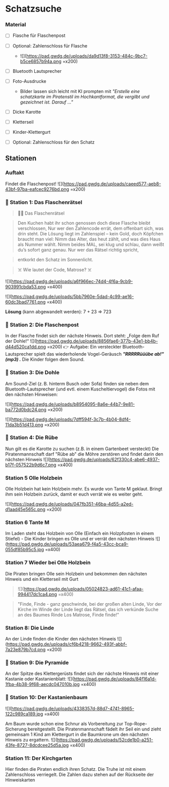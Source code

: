 # Schatzsuche

### Material
- [ ] Flasche für Flaschenpost
- [ ] Optional: Zahlenschloss für Flasche
    - ![](https://pad.gwdg.de/uploads/da9d13f8-3153-484c-9bc7-b5ce6857b94a.png =x200)
- [ ] Bluetooth Lautsprecher
- [ ] Foto-Ausdrucke
    - Bilder lassen sich leicht mit KI prompten mit *"Erstelle eine schatzkarte im Piratenstil im Hochkantformat, die vergilbt und gezeichnet ist. Darauf ..."*
- [ ] Dicke Karotte
- [ ] Kletterseil
- [ ] Kinder-Klettergurt
- [ ] Optional: Zahlenschloss für den Schatz


## Stationen

### Auftakt
Findet die Flaschenpost!
![](https://pad.gwdg.de/uploads/caeed577-aeb8-43bf-97ba-eafcec9276bd.png =x200)



### 📍 Station 1: Das Flaschenrätsel
> 🎂⚓ Das Flaschenrätsel 

> Den Kuchen habt ihr schon genossen
> doch diese Flasche bleibt verschlossen,
> Nur wer den Zahlencode errät,
> dem offenbart sich, was drin steht.
> Die Lösung liegt im Zahlenspiel –
> kein Gold, doch Köpfchen braucht man viel:
> Nimm das Alter, das heut zählt,
> und was dies Haus als Nummer wählt.
> Nimm beides MAL, sei klug und schlau,
> dann weißt du’s sofort ganz genau.
> Nur wer das Rätsel richtig spricht,

> entkorkt den Schatz im Sonnenlicht.

>  ☠️ Wie lautet der Code, Matrose? ☠️

![](https://pad.gwdg.de/uploads/a6f966ec-74d4-4f6a-9cb9-903991cbda53.png =x400)



![](https://pad.gwdg.de/uploads/5bb7960e-5dad-4c99-ae16-60dc3bad7761.png =x400)

**Lösung** (kann abgewandelt werden): 7 + 23 => 723




### 📍 Station 2: Die Flaschenpost
In der Flasche findet sich der nächste Hinweis. 
Dort steht:
„Folge dem Ruf der Dohle!“
![](https://pad.gwdg.de/uploads/8856fae6-377b-43e1-bb4b-d44d520ca1dd.png =x200)
👉 Aufgabe: Ein versteckter Bluetooth-Lautsprecher spielt das wiederholende Vogel-Geräusch ***"RRRRRüüübe ab!" (mp3) .*** 
Die Kinder folgen dem Sound.



### 📍 Station 3: Die Dohle 
Am Sound-Ziel (z. B. hinterm Busch oder Sofa) finden sie neben dem Bluetooth-Lautsprecher (und evtl. einem Kuscheltiervogel) die Fotos mit den nächsten Hinweisen:

![](https://pad.gwdg.de/uploads/b8954095-8a6e-44b7-9e81-ba772d0bdc24.png =x200)

![](https://pad.gwdg.de/uploads/7dff594f-3c7b-4b04-8df4-11da3b51d413.png =x200)


### 📍 Station 4: Die Rübe
Nun gilt es die Karotte zu suchen (z.B. in einem Gartenbeet versteckt)
Die Piratenmannschaft darf "Rübe ab" die Möhre zerstören und findet darin den nächsten Hinweis 
![](https://pad.gwdg.de/uploads/62f330c4-abe6-4937-b17f-057522b9d6c7.png =x400)


### Station 5 Olle Holzbein
Olle Holzbein hat kein Holzbein mehr. Es wurde von Tante M geklaut. Bringt ihm sein Holzbein zurück, damit er euch verrät wie es weiter geht.

![](https://pad.gwdg.de/uploads/047fb351-46ba-4d55-a2ed-d1aad45e565c.png =x200)

### Station 6 Tante M

Im Laden steht das Holzbein von Olle (Einfach ein Holzpfosten in einem Stiefel) - Die Kinder bringen es Olle und er verrät den nächsten Hinweis
![](https://pad.gwdg.de/uploads/53aea679-f4a5-43cc-bca9-055df85b95c5.jpg =x400)




### Station 7 Wieder bei Olle Holzbein
Die Piraten bringen Olle sein Holzbein und bekommen den nächsten Hinweis und ein Kletterseil mit Gurt
> ![](https://pad.gwdg.de/uploads/05024823-ad61-41c1-afaa-994417dc1ca4.png =x400)


> "Finde, Finde - ganz geschwinde, 
> bei der großen alten Linde, 
> Vor der Kirche im Winde der Linde
> liegt das Rätsel, das ich verkünde
> Suche an des Baumes Rinde
> Los Matrose, Finde finde!"



### Station 8: Die Linde
An der Linde finden die Kinder den nächsten Hinweis
![](https://pad.gwdg.de/uploads/cf6b4218-9662-493f-abbf-7a23e879b7cd.png =x200)

### 📍 Station 9: Die Pyramide

An der Spitze des Klettergerüsts findet sich der nächste Hinweis mit einer Kastanie oder Kastanienblatt:
![](https://pad.gwdg.de/uploads/84f16a1d-1fba-4b38-9f68-aecdc047010b.jpg =x400)


### 📍 Station 10: Der Kastanienbaum
![](https://pad.gwdg.de/uploads/4338357d-88d7-4741-8965-122c989ca189.jpg =x400)

Am Baum wurde schon eine Schnur als Vorbereitung zur Top-Rope-Sicherung bereitgestellt. Die Piratenmannschaft fädelt ihr Seil ein und zieht gemeinsam 1 Kind am Klettergurt in die Baumkrone um den nächsten Hinweis zu ergattern.
![](https://pad.gwdg.de/uploads/52cde1b0-a251-43fe-8727-8dcdcee25d5a.jpg =x400)

### Station 11: Der Kirchgarten
Hier finden die Piraten endlich ihren Schatz. Die Truhe ist mit einem Zahlenschloss verriegelt. Die Zahlen dazu stehen auf der Rückseite der Hinweiskarten





